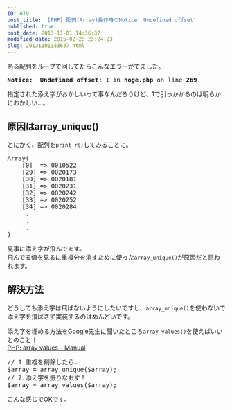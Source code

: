 ```yaml
---
ID: 679
post_title: '[PHP] 配列(Array)操作時のNotice: Undefined offset'
published: true
post_date: 2013-11-01 14:36:37
modified_date: 2015-02-28 23:24:23
slug: 20131101143637.html
---
```

<p>ある配列をループで回してたらこんなエラーがでました。</p>
<pre><strong>Notice:  Undefined offset:</strong> 1 in <b>hoge.php</b> on line <b>269</b></pre>
<p>指定された添え字がおかしいって事なんだろうけど、1で引っかかるのは明らかにおかしい…。<br />
<!--more--></p>
<h2>原因はarray_unique()</h2>
<p>とにかく、配列を<code>print_r()</code>してみることに。</p>
<pre class="prettyprint linenums lang-php">Array(
	[0]  => 0010522
	[29] => 0020173
	[30] => 0020181
	[31] => 0020231
	[32] => 0020242
	[33] => 0020252
	[34] => 0020284
	 .
	 .
	 .
)</pre>
<p>見事に添え字が飛んでます。<br />
飛んでる値を見るに重複分を消すために使った<code>array_unique()</code>が原因だと思われます。</p>
<h2>解決方法</h2>
<p>どうしても添え字は飛ばないようにしたいですし、<code>array_unique()</code>を使わないで添え字を飛ばさず実装するのはめんどいです。</p>
<p>添え字を埋める方法をGoogle先生に聞いたところ<code>array_values()</code>を使えばいいとのこと！<br />
<a href="http://goo.gl/1dbrrA" target="_blank">PHP: array_values &#8211; Manual</a></p>
<pre class="prettyprint linenums lang-php">// 1.重複を削除したら…
$array = array_unique($array);
// 2.添え字を振りなおす！
$array = array_values($array);</pre>
<p>こんな感じでOKです。</p>